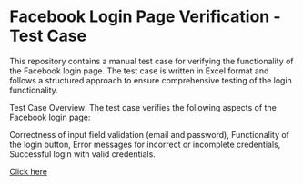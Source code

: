 # Facebook Login Page Verification - Test Case

This repository contains a manual test case for verifying the functionality of the Facebook login page. The test case is written in Excel format and follows a structured approach to ensure comprehensive testing of the login functionality.

Test Case Overview:
The test case verifies the following aspects of the Facebook login page:

Correctness of input field validation (email and password), 
Functionality of the login button, 
Error messages for incorrect or incomplete credentials, 
Successful login with valid credentials.

[Click here](https://view.officeapps.live.com/op/view.aspx?src=https%3A%2F%2Fraw.githubusercontent.com%2FShahDipam10%2FFacebook-Login-Page-Manual-Test-Case-in-Excel%2Frefs%2Fheads%2Fmain%2FTest_Case.xlsx&wdOrigin=BROWSELINK) 
